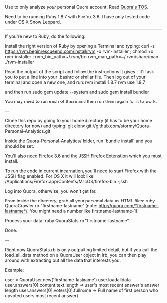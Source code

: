 Use to only analyze *your* personal Quora account. Read [Quora's TOS](http://www.quora.com/about/tos).

Need to be running Ruby 1.8.7 with Firefox 3.6. I have only tested code under OS X Snow Leopard.

---

If you're new to Ruby, do the following:

Install the right version of Ruby by opening a Terminal and typing:
curl -s https://rvm.beginrescueend.com/install/rvm -o rvm-installer ; chmod +x rvm-installer ; rvm_bin_path=~/.rvm/bin rvm_man_path=~/.rvm/share/man ./rvm-installer

Read the output of the script and follow the instructions it gives - it'll ask you to put a line into your .bashrc or similar file. Then log out of your terminal and open a new one, and run:
rvm install 1.8.7
rvm use 1.8.7

and then run
sudo gem update --system
and
sudo gem install bundler

You may need to run each of these and then run them again for it to work.

--

Clone this repo by going to your home directory (it has to be your home directory for now) and typing:
git clone git://github.com/stormy/Quora-Personal-Analytics.git

Inside the Quora-Personal-Analytics/ folder, run 'bundle install' and you should be set.

You'll also need [Firefox 3.6](http://www.mozilla.com/en-US/firefox/all-older.html) and the [JSSH Firefox Extenstion](http://wiki.openqa.org/display/WTR/FireWatir+Installation#FireWatirInstallation-2%29InstalltheJSSHFirefoxExtension) which you must install.

To run the code in current incarnation, you'll need to start Firefox with the JSSH flag enabled. For OS X it will look like: /Applications/Firefox.app/Contents/MacOS/firefox-bin -jssh

Log into Quora, otherwise, you won't get far.

From inside the directory, grab all your personal data as HTML files: 
ruby QuoraCrawler.rb "firstname-lastname"
(note: http://quora.com/*firstname-lastname*/. You might need a number like firstname-lastname-1).

Process your data:
ruby QuoraStats.rb "firstname-lastname"

Done.

--

Right now QuoraStats.rb is only outputting limited detail, but if you call the load_all_data method on a QuoraUser object in irb, you can then play around with extracting out all the data that interests you.

Example:

user = QuoraUser.new('firstname-lastname')
user.loadalldata
user.answers[0].content.text.length => user's most recent answer's answer length
user.answers[0].voters[0].fullname => Full name of first person who upvoted users most recent answer)

